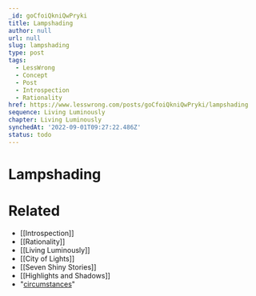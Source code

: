 ```yaml
---
_id: goCfoiQkniQwPryki
title: Lampshading
author: null
url: null
slug: lampshading
type: post
tags:
  - LessWrong
  - Concept
  - Post
  - Introspection
  - Rationality
href: https://www.lesswrong.com/posts/goCfoiQkniQwPryki/lampshading
sequence: Living Luminously
chapter: Living Luminously
synchedAt: '2022-09-01T09:27:22.486Z'
status: todo
---
```


# Lampshading


# Related

- [[Introspection]]
- [[Rationality]]
- [[Living Luminously]]
- [[City of Lights]]
- [[Seven Shiny Stories]]
- [[Highlights and Shadows]]
- "[circumstances](/lw/1y0/the_abcs_of_luminosity/)"